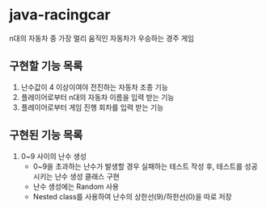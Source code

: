 # java-racingcar
n대의 자동차 중 가장 멀리 움직인 자동차가 우승하는 경주 게임

## 구현할 기능 목록
1. 난수값이 4 이상이여야 전진하는 자동차 조종 기능
2. 플레이어로부터 n대의 자동차 이름을 입력 받는 기능
3. 플레이어로부터 게임 진행 회차를 입력 받는 기능

## 구현된 기능 목록

1. 0~9 사이의 난수 생성
    * 0~9을 초과하는 난수가 발생할 경우 실패하는 테스트 작성 후, 테스트를 성공시키는 난수 생성 클래스 구현
    * 난수 생성에는 Random 사용
    * Nested class를 사용하여 난수의 상한선(9)/하한선(0)을 따로 저장